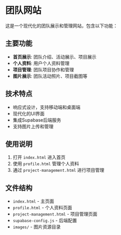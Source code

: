 # 团队网站

这是一个现代化的团队展示和管理网站，包含以下功能：

## 主要功能

- **首页展示**: 团队介绍、活动展示、项目展示
- **个人资料**: 用户个人资料管理
- **项目管理**: 团队项目协作和管理
- **图片展示**: 团队活动照片、项目截图等

## 技术特点

- 响应式设计，支持移动端和桌面端
- 现代化的UI界面
- 集成Supabase后端服务
- 支持图片上传和管理

## 使用说明

1. 打开 `index.html` 进入首页
2. 使用 `profile.html` 管理个人资料
3. 通过 `project-management.html` 进行项目管理

## 文件结构

- `index.html` - 主页面
- `profile.html` - 个人资料页面
- `project-management.html` - 项目管理页面
- `supabase-config.js` - 后端配置
- `images/` - 图片资源目录 